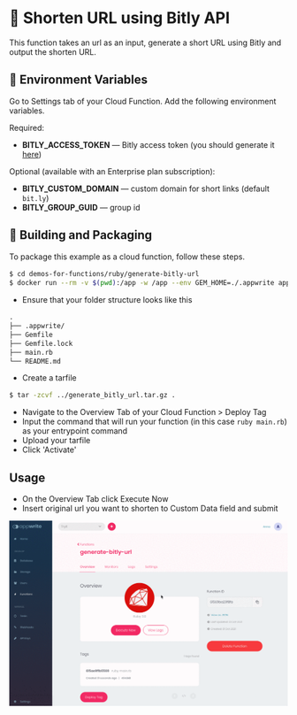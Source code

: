 # 📧  Shorten URL using Bitly API
This function takes an url as an input, generate a short URL using Bitly and output the shorten URL.

## 📝 Environment Variables
Go to Settings tab of your Cloud Function. Add the following environment variables.

Required:
* **BITLY_ACCESS_TOKEN** — Bitly access token (you should generate it [here](https://app.bitly.com/settings/api/))

Optional (available with an Enterprise plan subscription):
* **BITLY_CUSTOM_DOMAIN** — custom domain for short links (default `bit.ly`)
* **BITLY_GROUP_GUID** — group id

## 🚀 Building and Packaging
To package this example as a cloud function, follow these steps.

```bash
$ cd demos-for-functions/ruby/generate-bitly-url
$ docker run --rm -v $(pwd):/app -w /app --env GEM_HOME=./.appwrite appwrite/env-ruby-3.0:1.0.0 bundle install
```
* Ensure that your folder structure looks like this
```
.
├── .appwrite/
├── Gemfile
├── Gemfile.lock
├── main.rb
└── README.md
```

* Create a tarfile

```bash
$ tar -zcvf ../generate_bitly_url.tar.gz .
```

* Navigate to the Overview Tab of your Cloud Function > Deploy Tag
* Input the command that will run your function (in this case `ruby main.rb`) as your entrypoint command
* Upload your tarfile
* Click 'Activate'

## Usage
* On the Overview Tab click Execute Now
* Insert original url you want to shorten to Custom Data field and submit

![execution](../docs-images/execution.gif)
